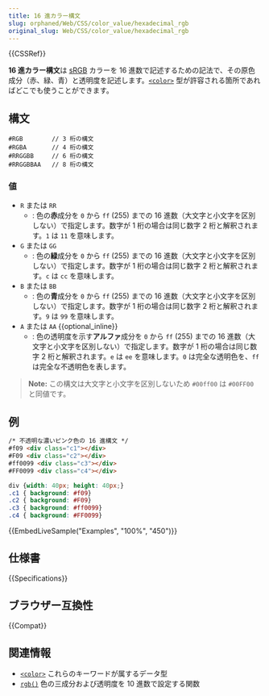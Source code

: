 ```yaml
---
title: 16 進カラー構文
slug: orphaned/Web/CSS/color_value/hexadecimal_rgb
original_slug: Web/CSS/color_value/hexadecimal_rgb
---
```

{{CSSRef}}

**16 進カラー構文**は [sRGB](/ja/docs/Glossary/RGB) カラーを 16 進数で記述するための記法で、その原色成分（赤、緑、青）と透明度を記述します。[`<color>`](/ja/docs/Web/CSS/color_value) 型が許容される箇所であればどこでも使うことができます。

## 構文

```
#RGB        // 3 桁の構文
#RGBA       // 4 桁の構文
#RRGGBB     // 6 桁の構文
#RRGGBBAA   // 8 桁の構文
```

### 値

- `R` または `RR`
  - : 色の**赤**成分を `0` から `ff` (255) までの 16 進数（大文字と小文字を区別しない）で指定します。数字が 1 桁の場合は同じ数字 2 桁と解釈されます。`1` は `11` を意味します。
- `G` または `GG`
  - : 色の**緑**成分を `0` から `ff` (255) までの 16 進数（大文字と小文字を区別しない）で指定します。数字が 1 桁の場合は同じ数字 2 桁と解釈されます。`c` は `cc` を意味します。
- `B` または `BB`
  - : 色の**青**成分を `0` から `ff` (255) までの 16 進数（大文字と小文字を区別しない）で指定します。数字が 1 桁の場合は同じ数字 2 桁と解釈されます。`9` は `99` を意味します。
- `A` または `AA` {{optional_inline}}
  - : 色の透明度を示す**アルファ**成分を `0` から `ff` (255) までの 16 進数（大文字と小文字を区別しない）で指定します。数字が 1 桁の場合は同じ数字 2 桁と解釈されます。`e` は `ee` を意味します。`0` は完全な透明色を、`ff` は完全な不透明色を表します。

> **Note:** この構文は大文字と小文字を区別しないため `#00ff00` は `#00FF00` と同値です。

## 例

```html
/* 不透明な濃いピンク色の 16 進構文 */
#f09 <div class="c1"></div>
#F09 <div class="c2"></div>
#ff0099 <div class="c3"></div>
#FF0099 <div class="c4"></div>
```

```css
div {width: 40px; height: 40px;}
.c1 { background: #f09}
.c2 { background: #F09}
.c3 { background: #ff0099}
.c4 { background: #FF0099}
```

{{EmbedLiveSample("Examples", "100%", "450")}}

## 仕様書

{{Specifications}}

## ブラウザー互換性

{{Compat}}

## 関連情報

- [`<color>`](/ja/docs/Web/CSS/color_value) これらのキーワードが属するデータ型
- [`rgb()`](/ja/docs/Web/CSS/color_value/rgb) 色の三成分および透明度を 10 進数で設定する関数
